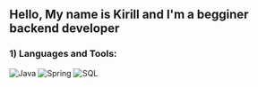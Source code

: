 ## Hello, My name is Kirill and I'm a begginer backend developer
 
### 1) Languages and Tools: 
 ![Java](https://img.shields.io/badge/-Java-151719??style=for-the-badge&logo=java&logoColor=ffffff)
 ![Spring](https://img.shields.io/badge/-Spring-151719??style=for-the-badge&logo=spring&logoColor=00a550)
 ![SQL](https://img.shields.io/badge/-SQL-151719??style=for-the-badge&logo=postgresql&logoColor=0000ff)
